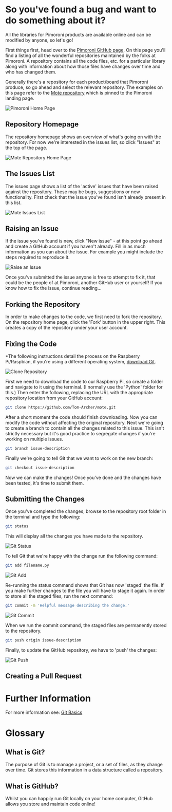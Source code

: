 # So you've found a bug and want to do something about it?

All the libraries for Pimoroni products are available online and can be modified by anyone, so let's go!

First things first, head over to the [Pimoroni GitHub page](https://github.com/pimoroni). On this page you'll find a listing of all the wonderful repositories maintained by the folks at Pimoroni. A repository contains all the code files, etc. for a particular library along with information about how those files have changes over time and who has changed them.

Generally there's a repository for each product/board that Pimoroni produce, so go ahead and select the relevant repository. The examples on this page refer to the [Mote repository](https://github.com/pimoroni/Mote) which is pinned to the Pimoroni landing page.

![Pimoroni Home Page](/images/2-Pimoroni-Github.png)

## Repository Homepage
The repository homepage shows an overview of what's going on with the repository. For now we're interested in the issues list, so click "Issues" at the top of the page.

![Mote Repository Home Page](/images/3-Pimoroni-Github-Mote.png)

## The Issues List
The issues page shows a list of the 'active' issues that have been raised against the repository. These may be bugs, suggestions or new functionality. First check that the issue you've found isn't already present in this list.

![Mote Issues List](/images/4-Pimoroni-Github-Mote-Issues.png)

## Raising an Issue
If the issue you've found is new, click "New issue" - at this point go ahead and create a GitHub account if you haven't already. Fill in as much information as you can about the issue. For example you might include the steps required to reproduce it. 

![Raise an Issue](/images/5-Pimoroni-Github-Mote-Issues-Raise.png)

Once you've submitted the issue anyone is free to attempt to fix it, that could be the people of at Pimoroni, another GitHub user or yourself! If you know how to fix the issue, continue reading...

## Forking the Repository

In order to make changes to the code, we first need to fork the repository. On the repository home page, click the 'Fork' button in the upper right. This creates a copy of the repository under your user account. 

## Fixing the Code
*The following instructions detail the process on the Raspberry Pi/Raspbian, if you're using a different operating system, [download Git](https://git-scm.com/downloads).

![Clone Repository](/images/6-Personal-Github-Mote.png)

First we need to download the code to our Raspberry Pi, so create a folder and navigate to it using the terminal. (I normally use the 'Python' folder for this.) Then enter the following, replacing the URL with the appropriate repository location from your GitHub account: 

```bash
git clone https://github.com/Tom-Archer/mote.git
```

After a short moment the code should finish downloading. Now you can modify the code without affecting the original repository. Next we're going to create a branch to contain all the changes related to this issue. This isn't strictly necessary but it's good practice to segregate changes if you're working on multiple issues.

```bash
git branch issue-description
```

Finally we're going to tell Git that we want to work on the new branch:

```bash
git checkout issue-description
```

Now we can make the changes! Once you've done and the changes have been tested, it's time to submit them.

## Submitting the Changes

Once you've completed the changes, browse to the repository root folder in the terminal and type the following:

```bash
git status
```

This will display all the changes you have made to the repository.

![Git Status](/images/11-Git-Status.png)	

To tell Git that we're happy with the change run the following command: 

```bash
git add filename.py
```

![Git Add](/images/12-Git-Add.png)

Re-running the status command shows that Git has now 'staged' the file. If you make further changes to the file you will have to stage it again. In order to store all the staged files, run the next command:

```bash
git commit -m 'Helpful message describing the change.'
```

![Git Commit](/images/13-Git-Commit.png)	

When we run the commit command, the staged files are permanently stored to the repository. 

```bash
git push origin issue-description
```

Finally, to update the GitHub repository, we have to 'push' the changes:

![Git Push](/images/14-Git-Push.png)

## Creating a Pull Request



# Further Information
For more information see: [Git Basics](https://git-scm.com/book/en/v2/Getting-Started-Git-Basics)

# Glossary
## What is Git?
The purpose of Git is to manage a project, or a set of files, as they change over time. Git stores this information in a data structure called a repository.

## What is GitHub?
Whilst you can happily run Git locally on your home computer, GitHub allows you store and maintain code online!
